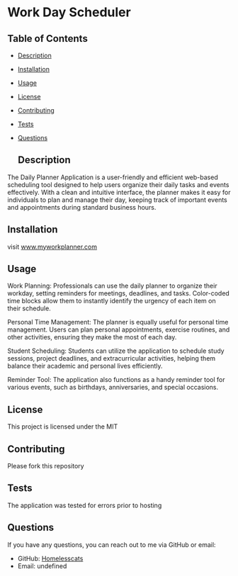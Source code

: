 
  
  # Work Day Scheduler 


  ## Table of Contents
  - [Description](#description)
  - [Installation](#installation)
  - [Usage](#usage)
  - [License](#license)
  - [Contributing](#contributing)
  - [Tests](#tests)
  - [Questions](#questions)

    ## Description
 The Daily Planner Application is a user-friendly and efficient web-based scheduling tool designed to help users organize their daily tasks and events effectively. With a clean and intuitive interface, the planner makes it easy for individuals to plan and manage their day, keeping track of important events and appointments during standard business hours.
 

 
  ## Installation 
visit www.myworkplanner.com 
  
  ## Usage
  Work Planning: Professionals can use the daily planner to organize their workday, setting reminders for meetings, deadlines, and tasks. Color-coded time blocks allow them to instantly identify the urgency of each item on their schedule.

Personal Time Management: The planner is equally useful for personal time management. Users can plan personal appointments, exercise routines, and other activities, ensuring they make the most of each day.

Student Scheduling: Students can utilize the application to schedule study sessions, project deadlines, and extracurricular activities, helping them balance their academic and personal lives efficiently.

Reminder Tool: The application also functions as a handy reminder tool for various events, such as birthdays, anniversaries, and special occasions.





  ## License
  This project is licensed under the MIT

  ## Contributing
 Please fork this repository 
  
  ## Tests
 The application was tested for errors prior to hosting 
  
  ## Questions
  If you have any questions, you can reach out to me via GitHub or email:
  - GitHub: [Homelesscats](https://https://github.com/Homelesscats)
  - Email: undefined


